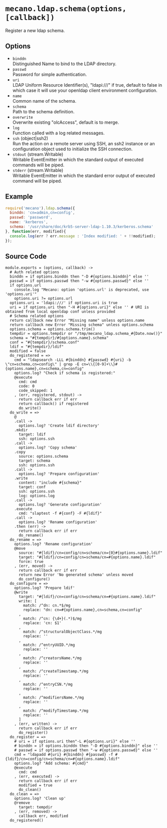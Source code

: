 
# `mecano.ldap.schema(options, [callback])`

Register a new ldap schema.

## Options

*   `binddn`   
    Distinguished Name to bind to the LDAP directory.   
*   `passwd`   
    Password for simple authentication.   
*   `uri`   
    LDAP Uniform Resource Identifier(s), "ldapi:///" if true, default to false
    in which case it will use your openldap client environment configuration.   
*   `name`   
    Common name of the schema.   
*   `schema`   
    Path to the schema definition.   
*   `overwrite`   
    Overwrite existing "olcAccess", default is to merge.   
*   `log`   
    Function called with a log related messages.   
*   `ssh` (object|ssh2)   
    Run the action on a remote server using SSH, an ssh2 instance or an
    configuration object used to initialize the SSH connection.   
*   `stdout` (stream.Writable)   
    Writable EventEmitter in which the standard output of executed commands will
    be piped.   
*   `stderr` (stream.Writable)   
    Writable EventEmitter in which the standard error output of executed command
    will be piped.   

## Example

```js
require('mecano').ldap.schema({
  binddn: 'cn=admin,cn=config',
  passwd: 'password',
  name: 'kerberos',
  schema: '/usr/share/doc/krb5-server-ldap-1.10.3/kerberos.schema'
}, function(err, modified){
  console.log(err ? err.message : 'Index modified: ' + !!modified);
});
```

## Source Code

    module.exports = (options, callback) ->
      # Auth related options
      binddn = if options.binddn then "-D #{options.binddn}" else ''
      passwd = if options.passwd then "-w #{options.passwd}" else ''
      if options.url
        console.log "Mecano: option 'options.url' is deprecated, use 'options.uri'"
        options.uri ?= options.url
      options.uri = 'ldapi:///' if options.uri is true
      uri = if options.uri then "-H #{options.uri}" else '' # URI is obtained from local openldap conf unless provided
      # Schema related options
      return callback new Error "Missing name" unless options.name
      return callback new Error "Missing schema" unless options.schema
      options.schema = options.schema.trim()
      tempdir = options.tempdir or "/tmp/mecano_ldap.schema_#{Date.now()}"
      schema = "#{tempdir}/#{options.name}.schema"
      conf = "#{tempdir}/schema.conf"
      ldif = "#{tempdir}/ldif"
      modified = false
      do_registered = =>
        cmd = "ldapsearch -LLL #{binddn} #{passwd} #{uri} -b \"cn=schema,cn=config\" | grep -E cn=\\{[0-9]+\\}#{options.name},cn=schema,cn=config"
        options.log? "Check if schema is registered:"
        @execute
          cmd: cmd
          code: 0
          code_skipped: 1
        , (err, registered, stdout) ->
          return callback err if err
          return callback() if registered
          do_write()
      do_write = =>
        @
        .call ->
          options.log? 'Create ldif directory'
        .mkdir
          target: ldif
          ssh: options.ssh
        .call ->
          options.log? 'Copy schema'
        .copy
          source: options.schema
          target: schema
          ssh: options.ssh
        .call ->
          options.log? 'Prepare configuration'
        .write
          content: "include #{schema}"
          target: conf
          ssh: options.ssh
          log: options.log
        .call ->
          options.log? 'Generate configuration'
        .execute
          cmd: "slaptest -f #{conf} -F #{ldif}"
        .call ->
          options.log? 'Rename configuration'
        .then (err) ->
          return callback err if err
          do_rename()
      do_rename = =>
        options.log? 'Rename configuration'
        @move
          source: "#{ldif}/cn=config/cn=schema/cn={0}#{options.name}.ldif"
          target: "#{ldif}/cn=config/cn=schema/cn=#{options.name}.ldif"
          force: true
        , (err, moved) ->
          return callback err if err
          return new Error 'No generated schema' unless moved
          do_configure()
      do_configure = =>
        options.log? 'Prepare ldif'
        @write
          target: "#{ldif}/cn=config/cn=schema/cn=#{options.name}.ldif"
          write: [
            match: /^dn: cn.*$/mg
            replace: "dn: cn=#{options.name},cn=schema,cn=config"
          ,
            match: /^cn: {\d+}(.*)$/mg
            replace: 'cn: $1'
          ,
            match: /^structuralObjectClass.*/mg
            replace: ''
          ,
            match: /^entryUUID.*/mg
            replace: ''
          ,
            match: /^creatorsName.*/mg
            replace: ''
          ,
            match: /^createTimestamp.*/mg
            replace: ''
          ,
            match: /^entryCSN.*/mg
            replace: ''
          ,
            match: /^modifiersName.*/mg
            replace: ''
          ,
            match: /^modifyTimestamp.*/mg
            replace: ''
          ]
        , (err, written) ->
          return callback err if err
          do_register()
      do_register = =>
        # uri = if options.uri then"-L #{options.uri}" else ''
        # binddn = if options.binddn then "-D #{options.binddn}" else ''
        # passwd = if options.passwd then "-w #{options.passwd}" else ''
        cmd = "ldapadd #{uri} #{binddn} #{passwd} -f #{ldif}/cn=config/cn=schema/cn=#{options.name}.ldif"
        options.log? "Add schema: #{cmd}"
        @execute
          cmd: cmd
        , (err, executed) ->
          return callback err if err
          modified = true
          do_clean()
      do_clean = =>
        options.log? 'Clean up'
        @remove
          target: tempdir
        , (err, removed) ->
          callback err, modified
      do_registered()
